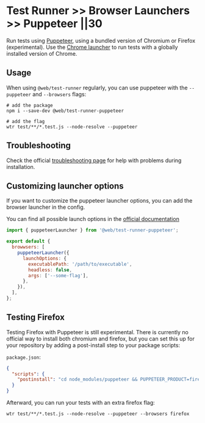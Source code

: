 # Test Runner >> Browser Launchers >> Puppeteer ||30

Run tests using [Puppeteer](https://www.npmjs.com/package/puppeteer), using a bundled version of Chromium or Firefox (experimental). Use the [Chrome launcher](./chrome.md) to run tests with a globally installed version of Chrome.

## Usage

When using `@web/test-runner` regularly, you can use puppeteer with the `--puppeteer` and `--browsers` flags:

```
# add the package
npm i --save-dev @web/test-runner-puppeteer

# add the flag
wtr test/**/*.test.js --node-resolve --puppeteer
```

## Troubleshooting

Check the official <a href="https://github.com/puppeteer/puppeteer/blob/main/docs/troubleshooting.md" target="_blank">troubleshooting page</a> for help with problems during installation.

## Customizing launcher options

If you want to customize the puppeteer launcher options, you can add the browser launcher in the config.

You can find all possible launch options in the [official documentation](https://github.com/puppeteer/puppeteer/blob/main/docs/api.md#puppeteerlaunchoptions)

```js
import { puppeteerLauncher } from '@web/test-runner-puppeteer';

export default {
  browwsers: [
    puppeteerLauncher({
      launchOptions: {
        executablePath: '/path/to/executable',
        headless: false,
        args: ['--some-flag'],
      },
    }),
  ],
};
```

## Testing Firefox

Testing Firefox with Puppeteer is still experimental. There is currently no official way to install both chromium and firefox, but you can set this up for your repository by adding a post-install step to your package scripts:

`package.json`:

```json
{
  "scripts": {
    "postinstall": "cd node_modules/puppeteer && PUPPETEER_PRODUCT=firefox node install.js"
  }
}
```

Afterward, you can run your tests with an extra firefox flag:

```
wtr test/**/*.test.js --node-resolve --puppeteer --browsers firefox
```
